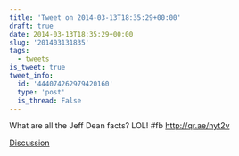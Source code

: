 ```yaml
---
title: 'Tweet on 2014-03-13T18:35:29+00:00'
draft: true
date: 2014-03-13T18:35:29+00:00
slug: '201403131835'
tags:
  - tweets
is_tweet: true
tweet_info:
  id: '444074262979420160'
  type: 'post'
  is_thread: False
---
```




What are all the Jeff Dean facts? LOL! #fb <http://qr.ae/nyt2v>

[Discussion](https://x.com/sytelus/status/444074262979420160)

